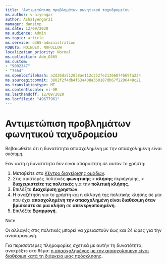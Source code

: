 ```yaml
---
title: 'Αντιμετώπιση προβλημάτων φωνητικού ταχυδρομείου '
ms.author: v-aiyengar
author: AshaIyengar21
manager: dansimp
ms.date: 12/09/2020
ms.audience: Admin
ms.topic: article
ms.service: o365-administration
ROBOTS: NOINDEX, NOFOLLOW
localization_priority: Normal
ms.collection: Adm_O365
ms.custom:
- "9002347"
- "7564"
ms.openlocfilehash: a2d26da512838ae112c352fe21366074b69fa224
ms.sourcegitcommit: 3802f2f4db4f53a408a360187db67f2296448c21
ms.translationtype: MT
ms.contentlocale: el-GR
ms.lasthandoff: 12/09/2020
ms.locfileid: "49677961"
---
```

# <a name="troubleshooting-voicemail"></a>Αντιμετώπιση προβλημάτων φωνητικού ταχυδρομείου

Βεβαιωθείτε ότι η δυνατότητα απασχολημένη με την απασχολημένη είναι σκόπιμη.

Εάν αυτή η δυνατότητα δεν είναι απαραίτητη σε αυτόν το χρήστη:

1. Μεταβείτε στο [Κέντρο διαχείρισης ομάδων](https://admin.teams.microsoft.com/policies/calling).
1. Στις αριστερές πολιτικές **φωνητικής**  >  **κλήσης** περιήγησης,  >  **διαχειριστείτε τις πολιτικές** για την **πολιτική κλήσης**.
1. Επιλέξτε **Διαχείριση χρηστών**.
1. Η αναζήτηση για το χρήστη και η αλλαγή της πολιτικής κλήσης σε μία που έχει **απασχολημένη την απασχολημένη είναι διαθέσιμη όταν βρίσκεστε σε μια κλήση** σε **απενεργοποιημένη**.
1. Επιλέξτε **Εφαρμογή**.
> [!NOTE]
> Οι αλλαγές στις πολιτικές μπορεί να χρειαστούν έως και 24 ώρες για την αναπαραγωγή.

Για περισσότερες πληροφορίες σχετικά με αυτήν τη δυνατότητα, ανατρέξτε στο θέμα: [η απασχολημένος με την απασχολημένη είναι διαθέσιμη κατά τη διάρκεια μιας πρόσκλησης](https://docs.microsoft.com/microsoftteams/teams-calling-policy#busy-on-busy-is-available-while-in-a-call).

